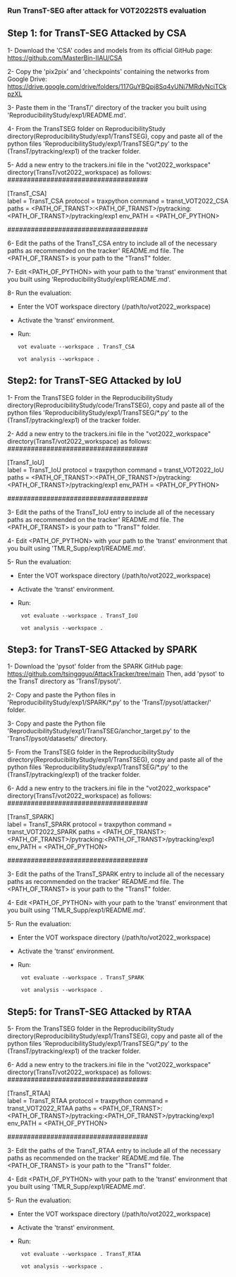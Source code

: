 ### Run TransT-SEG after attack for VOT2022STS evaluation

## Step 1: for TransT-SEG Attacked by CSA

1- Download the 'CSA' codes and models from its official GitHub page: https://github.com/MasterBin-IIAU/CSA

2- Copy the 'pix2pix' and 'checkpoints' containing the networks from Google Drive: https://drive.google.com/drive/folders/117GuYBQpj8Sq4yUNj7MRdyNciTCkpzXL

3- Paste them in the 'TransT/' directory of the tracker you built using 'ReproducibilityStudy/exp1/README.md'. 

4- From the TransTSEG folder on ReproducibilityStudy directory(ReproducibilityStudy/exp1/TransTSEG), copy and paste all of the python files 'ReproducibilityStudy/exp1/TransTSEG/*.py' to the (TransT/pytracking/exp1) of the tracker folder.

5- Add a new entry to the trackers.ini file in the "vot2022_workspace" directory(TransT/vot2022_workspace) as follows:
####################################

[TransT_CSA]  
label = TransT_CSA
protocol = traxpython
command =  transt_VOT2022_CSA
paths = <PATH_OF_TRANST>:<PATH_OF_TRANST>/pytracking:<PATH_OF_TRANST>/pytracking/exp1
env_PATH = <PATH_OF_PYTHON>

####################################

6- Edit the paths of the TransT_CSA entry to include all of the necessary paths as recommended on the tracker' README.md file.  The <PATH_OF_TRANST> is your path to the "TransT" folder.

7- Edit <PATH_OF_PYTHON> with your path to the 'transt' environment that you built using 'ReproducibilityStudy/exp1/README.md'. 

8- Run the evaluation:

+ Enter the VOT workspace directory (/path/to/vot2022_workspace)

+ Activate the 'transt' environment. 

+ Run:
  
    ```
    vot evaluate --workspace . TransT_CSA
    
    vot analysis --workspace .
    
    ```

## Step2: for TransT-SEG Attacked by IoU

1- From the TransTSEG folder in the ReproducibilityStudy directory(ReproducibilityStudy/code/TransTSEG), copy and paste all of the python files 'ReproducibilityStudy/exp1/TransTSEG/*.py' to the (TransT/pytracking/exp1) of the tracker folder.

2- Add a new entry to the trackers.ini file in the "vot2022_workspace" directory(TransT/vot2022_workspace) as follows:
####################################

[TransT_IoU]  
label = TransT_IoU
protocol = traxpython
command =  transt_VOT2022_IoU
paths = <PATH_OF_TRANST>:<PATH_OF_TRANST>/pytracking:<PATH_OF_TRANST>/pytracking/exp1
env_PATH = <PATH_OF_PYTHON>

####################################

3- Edit the paths of the TransT_IoU entry to include all of the necessary paths as recommended on the tracker' README.md file.  The <PATH_OF_TRANST> is your path to "TransT" folder.

4- Edit <PATH_OF_PYTHON> with your path to the 'transt' environment that you built  using 'TMLR_Supp/exp1/README.md'. 

5- Run the evaluation:

+ Enter the VOT workspace directory (/path/to/vot2022_workspace)
    
+ Activate the 'transt' environment. 
    
+ Run:

  ```
   vot evaluate --workspace . TransT_IoU
  
   vot analysis --workspace .
  
  ```

## Step3: for TransT-SEG Attacked by SPARK

1- Download the 'pysot' folder from the SPARK GitHub page: https://github.com/tsingqguo/AttackTracker/tree/main 
Then, add 'pysot' to the TransT directory as 'TransT/pysot/'.

2- Copy and paste the Python files in 'ReproducibilityStudy/exp1/SPARK/*.py' to the 'TransT/pysot/attacker/' folder. 

3- Copy and paste the Python file 'ReproducibilityStudy/exp1/TransTSEG/anchor_target.py' to the 'TransT/pysot/datasets/' directory. 

5- From the TransTSEG folder in the ReproducibilityStudy directory(ReproducibilityStudy/exp1/TransTSEG), copy and paste all of the python files 'ReproducibilityStudy/exp1/TransTSEG/*.py' to the (TransT/pytracking/exp1) of the tracker folder.

6- Add a new entry to the trackers.ini file in the "vot2022_workspace" directory(TransT/vot2022_workspace) as follows:
####################################

[TransT_SPARK]  
label = TransT_SPARK
protocol = traxpython
command =  transt_VOT2022_SPARK
paths = <PATH_OF_TRANST>:<PATH_OF_TRANST>/pytracking:<PATH_OF_TRANST>/pytracking/exp1
env_PATH = <PATH_OF_PYTHON>

####################################

3- Edit the paths of the TransT_SPARK entry to include all of the necessary paths as recommended on the tracker' README.md file.  The <PATH_OF_TRANST> is your path to the "TransT" folder.

4- Edit <PATH_OF_PYTHON> with your path to the 'transt' environment that you built  using 'TMLR_Supp/exp1/README.md'. 

5- Run the evaluation:

+ Enter the VOT workspace directory (/path/to/vot2022_workspace)
    
+ Activate the 'transt' environment. 
    
+ Run:
  
  ```
   vot evaluate --workspace . TransT_SPARK
  
   vot analysis --workspace . 
   ```


## Step5: for TransT-SEG Attacked by RTAA


5- From the TransTSEG folder in the ReproducibilityStudy directory(ReproducibilityStudy/exp1/TransTSEG), copy and paste all of the python files 'ReproducibilityStudy/exp1/TransTSEG/*.py' to the (TransT/pytracking/exp1) of the tracker folder.

6- Add a new entry to the trackers.ini file in the "vot2022_workspace" directory(TransT/vot2022_workspace) as follows:
####################################

[TransT_RTAA]  
label = TransT_RTAA
protocol = traxpython
command =  transt_VOT2022_RTAA
paths = <PATH_OF_TRANST>:<PATH_OF_TRANST>/pytracking:<PATH_OF_TRANST>/pytracking/exp1
env_PATH = <PATH_OF_PYTHON>

####################################

3- Edit the paths of the TransT_RTAA entry to include all of the necessary paths as recommended on the tracker' README.md file.  The <PATH_OF_TRANST> is your path to the "TransT" folder.

4- Edit <PATH_OF_PYTHON> with your path to the 'transt' environment that you built  using 'TMLR_Supp/exp1/README.md'. 

5- Run the evaluation:

+ Enter the VOT workspace directory (/path/to/vot2022_workspace)
    
+ Activate the 'transt' environment. 
    
+ Run:
  ```
   vot evaluate --workspace . TransT_RTAA
  
   vot analysis --workspace . 
   ```

